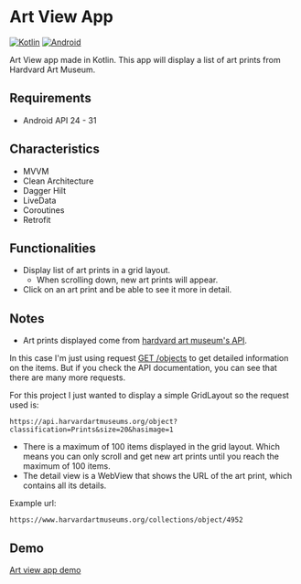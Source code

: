 # Art View App
[![Kotlin](https://img.shields.io/badge/Kotlin--blue.svg)](https://kotlinlang.org/)
[![Android](https://img.shields.io/badge/Android--blue.svg)](https://developer.android.com/)

Art View app made in Kotlin. This app will display a list of art prints from Hardvard Art Museum.

## Requirements
- Android API 24 - 31

## Characteristics
- MVVM 
- Clean Architecture
- Dagger Hilt
- LiveData
- Coroutines
- Retrofit

## Functionalities

- Display list of art prints in a grid layout.
  - When scrolling down, new art prints will appear.
- Click on an art print and be able to see it more in detail.
  
## Notes
- Art prints displayed come from [hardvard art museum's API](https://github.com/harvardartmuseums/api-docs). 

In this case I'm just using request [GET /objects](https://github.com/harvardartmuseums/api-docs/blob/master/sections/object.md) to get detailed 
information on the items. But if you check the API documentation, you can see that there are many more requests. 

For this project I just wanted to display a simple GridLayout so the request used is:

```
https://api.harvardartmuseums.org/object?classification=Prints&size=20&hasimage=1
```

- There is a maximum of 100 items displayed in the grid layout. Which means you can only scroll and get new art prints until you reach the maximum of 100 items.
- The detail view is a WebView that shows the URL of the art print, which contains all its details.

Example url:
```
https://www.harvardartmuseums.org/collections/object/4952
```

## Demo
  [Art view app demo](https://user-images.githubusercontent.com/20024632/159034995-531eacfb-e427-4215-8f6e-7b701da38f5c.mp4)
